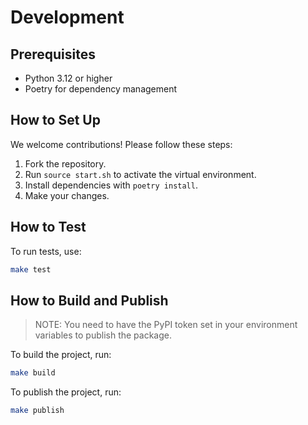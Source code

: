 # Development

## Prerequisites

- Python 3.12 or higher
- Poetry for dependency management

## How to Set Up

We welcome contributions! Please follow these steps:

1. Fork the repository.
2. Run `source start.sh` to activate the virtual environment.
3. Install dependencies with `poetry install`.
4. Make your changes.


## How to Test

To run tests, use:

```bash
make test
```

## How to Build and Publish

> NOTE: You need to have the PyPI token set in your environment variables to publish the package.

To build the project, run:

```bash
make build
```

To publish the project, run:

```bash
make publish
```
